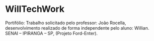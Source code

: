 #  WillTechWork

Portifólio: Trabalho solicitado pelo professor: João Rocella, desenvolvimento realizado de forma independente 
pelo aluno: Willian. SENAI – IPIRANGA – SP, (Projeto Ford-Enter).
